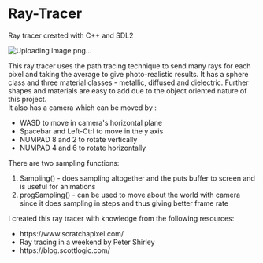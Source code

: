 # Ray-Tracer
Ray tracer created with C++ and SDL2


![Uploading image.png…]()


<div>
This ray tracer uses the path tracing technique to send many rays for each pixel and taking the average to give photo-realistic results. It has a sphere class and three material classes - metallic, diffused and dielectric. Further shapes and materials are easy to add due to the object oriented nature of this project.
</div>

<div>
It also has a camera which can be moved by :
<ul>
  <li>WASD to move in camera's horizontal plane</li>
  <li>Spacebar and Left-Ctrl to move in the y axis</li>
  <li>NUMPAD 8 and 2 to rotate vertically</li>
  <li>NUMPAD 4 and 6 to rotate horizontally</li>
</div>
  
<div>  
There are two sampling functions:
<ol>
<li>Sampling() - does sampling altogether and the puts buffer to screen and is useful for animations</li>
<li>progSampling() - can be used to move about the world with camera since it does sampling in steps and thus giving better frame rate</li>
</ol>
</div>
  
<div>
I created this ray tracer with knowledge from the following resources:
<ul>  
  <li>https://www.scratchapixel.com/</li> 
  <li>Ray tracing in a weekend by Peter Shirley</li>
  <li>https://blog.scottlogic.com/</li>
</ul>
</div>
